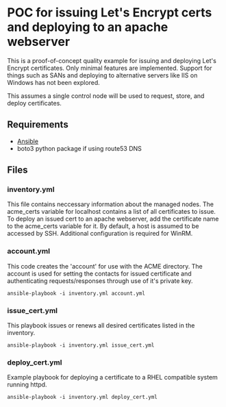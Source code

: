 # POC for issuing Let's Encrypt certs and deploying to an apache webserver

This is a proof-of-concept quality example for issuing and deploying Let's Encrypt certificates.
Only minimal features are implemented. Support for things such as SANs and deploying to alternative servers
like IIS on Windows has not been explored.

This assumes a single control node will be used to request, store, and deploy certificates.

## Requirements

* [Ansible](https://docs.ansible.com/ansible/latest/installation_guide/intro_installation.html)
* boto3 python package if using route53 DNS

## Files

### inventory.yml

This file contains neccessary information about the managed nodes. The acme_certs variable for localhost contains a list of all certificates to issue. To deploy an issued cert to an apache webserver, add the certificate name to the acme_certs variable for it. By default, a host is assumed to be accessed by SSH. Additional configuration is required for WinRM.

### account.yml

This code creates the 'account' for use with the ACME directory. The account is used for setting the contacts for issued certificate and authenticating requests/responses through use of it's private key.

`ansible-playbook -i inventory.yml account.yml`

### issue_cert.yml

This playbook issues or renews all desired certificates listed in the inventory.

`ansible-playbook -i inventory.yml issue_cert.yml`

### deploy_cert.yml

Example playbook for deploying a certificate to a RHEL compatible system running httpd.

`ansible-playbook -i inventory.yml deploy_cert.yml`
